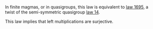 In finite magmas, or in quasigroups, this law is equivalent to [law 1695](https://teorth.github.io/equational_theories/implications/?1695), a twist of the semi-symmetric quasigroup [law 14](https://teorth.github.io/equational_theories/implications/?14).

This law implies that left multiplications are surjective.
